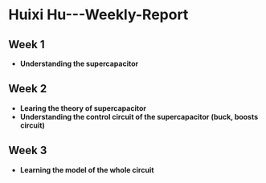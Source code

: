 # Huixi Hu---Weekly-Report
## Week 1
- **Understanding the supercapacitor**

## Week 2
- **Learing the theory of supercapacitor**
- **Understanding the control circuit of  the supercapacitor (buck, boosts circuit)**

## Week 3
- **Learning the model of the whole circuit**
